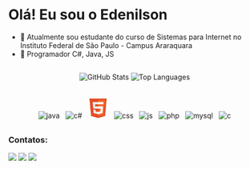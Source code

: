# Olá! Eu sou o Edenilson

- 🔭 Atualmente sou estudante do curso de Sistemas para Internet no Instituto Federal de São Paulo - Campus Araraquara
- 🌱 Programador C#, Java, JS

##

<div align="center">
  <img src="https://github-readme-stats.vercel.app/api?username=edenilsonjunior&show_icons=true&theme=dracula" alt="GitHub Stats" width="auto"  height="168"/>
  <img src="https://github-readme-stats.vercel.app/api/top-langs/?username=edenilsonjunior&layout=compact&theme=dracula" alt="Top Languages" width="auto" height="168"/>
</div>

<br>
<br>

<div align="center" >
  <img  alt="java" height="40" width="40" src="https://cdn.jsdelivr.net/gh/devicons/devicon/icons/java/java-original.svg" />
  &nbsp;
  <img alt="c#" height="40" width="40" src="https://cdn.jsdelivr.net/gh/devicons/devicon@latest/icons/csharp/csharp-original.svg" />
  &nbsp;
  <img  alt="html" height="40" width="40" src="https://raw.githubusercontent.com/devicons/devicon/master/icons/html5/html5-original.svg">
  &nbsp;
  <img  alt="css" height="40" width="40" src="https://cdn.jsdelivr.net/gh/devicons/devicon/icons/css3/css3-original.svg" />
  &nbsp;
  <img  alt="js" height="40" width="40" src="https://cdn.jsdelivr.net/gh/devicons/devicon/icons/javascript/javascript-original.svg" />
  &nbsp;
  <img  alt="php" height="40" width="40" src="https://cdn.jsdelivr.net/gh/devicons/devicon/icons/php/php-original.svg" />
  &nbsp;
  <img alt="mysql" height="40" width="40" src="https://cdn.jsdelivr.net/gh/devicons/devicon/icons/mysql/mysql-original-wordmark.svg" />  
  &nbsp;
  <img  alt="c" height="40" width="40" src="https://cdn.jsdelivr.net/gh/devicons/devicon/icons/c/c-original.svg" />
</div>


##

  ### Contatos: 
<div>
  <a href="https://www.linkedin.com/in/edenilson-garcia-095a15230/" target="_blank"><img src="https://img.shields.io/badge/-LinkedIn-%230077B5?style=for-the-badge&logo=linkedin&logoColor=white" target="_blank"></a> 
  <a href = "mailto:edenilsonju10@gmail.com"><img src="https://img.shields.io/badge/Gmail-D14836?style=for-the-badge&logo=gmail&logoColor=white" target="_blank"></a>
  <a href="https://www.instagram.com/edenilson_ju/" target="_blank"><img src="https://img.shields.io/badge/-Instagram-%23E4405F?style=for-the-badge&logo=instagram&logoColor=white" target="_blank"></a>
</div>


